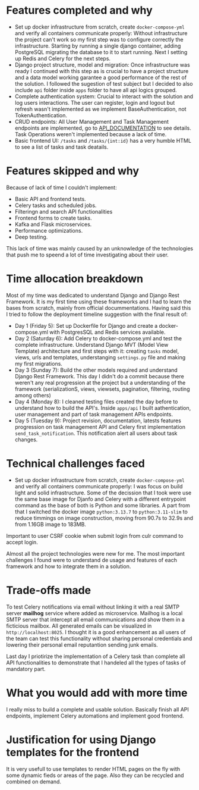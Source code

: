 # Features completed and why
- Set up docker infrastructure from scratch, create `docker-compose-yml` and verify all containers communicate properly:
Without infrastructure the project can't work so my first step was to configure correctly the infrastructure. Starting by running
a single django container, adding PostgreSQL migrating the database to it to start running. Next I setting up Redis and Celery for the next steps.
- Django project structure, model and migration: Once infrastructure was ready I continued with this step as is crucial to have a project structure and a data model working garantee a good performance of the rest of the solution. I followed the sugestion of test subject but I decided to also include `api` folder inside `apps` folder  to have
all api logics grouped.
- Complete authentication system: Crucial to interact with the solution and log users interactions. The user can register, login and logout but refresh wasn't implemented as we implement BaseAuthentication, not TokenAuthentication.
- CRUD endpoints: All User Management and Task Management endpoints are implemented, go to [API_DOCUMENTATION](./API_DOCUMENTATION.md) to see details. Task Operations weren't implemented because a lack of time.
- Basic frontend UI: `/tasks` and `/tasks/{int:id}` has a very humble HTML to see a list of tasks and task deatails.

# Features skipped and why
Because of lack of time I couldn't implement:
- Basic API and frontend tests.
- Celery tasks and scheduled jobs.
- Filteringn and search API functionalities
- Frontend forms to create tasks.
- Kafka and Flask microservices.
- Performance optimizations.
- Deep testing.

This lack of time was mainly caused by an unknowledge of the technologies that push me to speend a lot of time investigating about their user.


# Time allocation breakdown
Most of my time was dedicated to understand Django and Django Rest Framework. It is my first time using these frameworks and I had to learn the bases from scratch, mainly from 
official docummentations. Having said this I tried to follow the deployment timeline suggestion with the final result of:
- Day 1 (Friday 5): Set up Dockerfile for Django and create a docker-compose.yml with PostgresSQL and Redis services available.
- Day 2 (Saturday 6): Add Celery to docker-compose.yml and test the complete infrastructure. Understand Django MVT (Model View Template) architecture and first steps with it:
creating `tasks` model, views, urls and templates, understanging `settings.py` file and making my first migrations.
- Day 3 (Sunday 7): Build the other models required and understand Django Rest Framework. This day I didn't do a commit because there weren't any real progression at the project but a understanding of the framework (serializationS, views, viewsets, pagination, filtering, routing among others)
- Day 4 (Monday 8): I cleaned testing files created the day before to understand how to build the API's. Inside `apps/api` I built aathentication, user management and part of task management APIs endpoints.
- Day 5 (Tuesday 9): Project revision, documentation, latests features progression on task management API and Celery first implementation `send_task_notification`. This notification alert all users about task changes.

# Technical challenges faced
- Set up docker infrastructure from scratch, create `docker-compose-yml` and verify all containers communicate properly: I was focus on build light and solid infrastructure.
Some of the decission that I took were use the same base image for Djanfo and Celery with a different entrypoint command as the base of both is Python and some libraries. A part from that I switched the docker image `python:3.13.7` to `python:3.11-slim` to reduce timmings on image construction, moving from 90.7s to 32.9s and from 1.16GB image to 183MB.


Important to user CSRF cookie when submit  login from culr command to accept login.


Almost all the project technologies were new for me. The most important challenges I found were to understand de usage and features of each framework and how to integrate them in a solution.

# Trade-offs made
To test Celery notifications via email without linking it with a real SMTP server **mailhog** service where added as microservice. Mailhog is a local SMTP server that intercept all email communications and show them in a ficticious mailbox. All generated emails can be visualized in `http://localhost:8025`.
I thought it is a good enhancement as all users of the team can test this functionality without sharing personal credentials and lowering their personal email reputantion sending junk emails.

Last day I priotirize the implementation of a Celery task than complete all API functionalities to demonstrate that I handeled all the types of tasks of mandatory part.

# What you would add with more time
I really miss to build a complete and usable solution. Basically finish all API endpoints, implement Celery automations and implement good frontend.

# Justification for using Django templates for the frontend
It is very usefull to use templates to render HTML pages on the fly with some dynamic fieds or areas of the page. Also they can be recycled and combined on demand.
